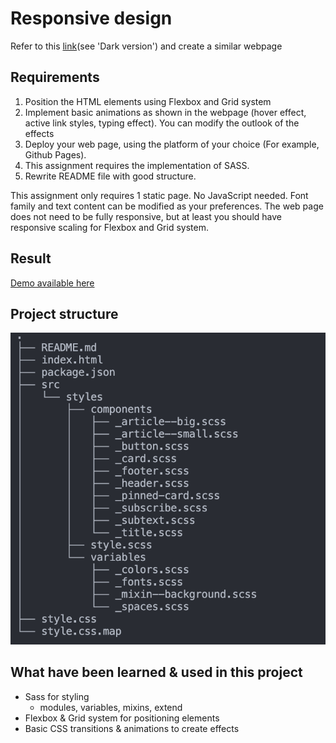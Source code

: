 # Responsive design

Refer to this [link](https://preview.themeforest.net/item/maido-multipurpose-ghost-blog-theme/full_screen_preview/24837109?_ga=2.259990478.570486835.1654146705-2133876429.1654146705)(see 'Dark version') and create a similar webpage

## Requirements

1. Position the HTML elements using Flexbox and Grid system
2. Implement basic animations as shown in the webpage (hover effect,
active link styles, typing effect). You can modify the outlook of the effects
3. Deploy your web page, using the platform of your choice (For example, Github Pages).
4. This assignment requires the implementation of SASS.
5. Rewrite README file with good structure.

This assignment only requires 1 static page. No JavaScript needed.
Font family and text content can be modified as your preferences.
The web page does not need to be fully responsive, but at least you should
have responsive scaling for Flexbox and Grid system.

## Result
[Demo available here]()

## Project structure
![project structure](./structure.png)

## What have been learned & used in this project
- Sass for styling
    - modules, variables, mixins, extend
- Flexbox & Grid system for positioning elements
- Basic CSS transitions & animations to create effects